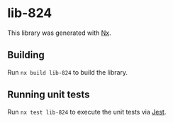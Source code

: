 # lib-824

This library was generated with [Nx](https://nx.dev).

## Building

Run `nx build lib-824` to build the library.

## Running unit tests

Run `nx test lib-824` to execute the unit tests via [Jest](https://jestjs.io).
